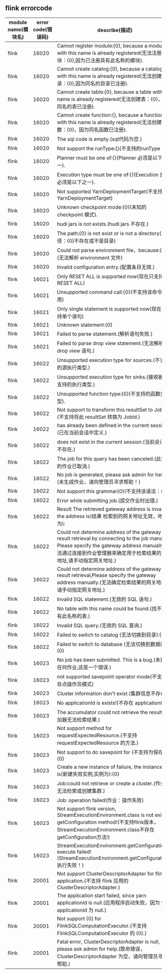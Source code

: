 ## flink  errorcode

| module name(模块名) | error code(错误码)  | describe(描述) |enumeration name(枚举)| Exception Class(类名)|
| -------- | -------- | ----- |-----|-----|
|flink |16020|Cannot register module:{0}, because a module with this name is already registered(无法注册模块：{0},因为已注册具有此名称的模块).|CANNOT_MODULE_ALREADY|FlinkErrorCodeSummary|
|flink |16020|Cannot create catalog:{0}, because a catalog with this name is already registered(无法创建目录：{0},因为同名的目录已注册).|CANNOT_CATALOG_ALREADY|FlinkErrorCodeSummary|
|flink |16020|Cannot create table:{0}, because a table with this name is already registered(无法创建表：{0}，因为同名的表已注册).|CANNOT_TABLE_ALREADY|FlinkErrorCodeSummary|
|flink |16020|Cannot create function:{}, because a function with this name is already registered(无法创建函数：{0}，因为同名函数已注册).|CANNOT_FUNCTION_ALREADY|FlinkErrorCodeSummary|
|flink |16020|The sql code is empty.(sql代码为空.)|SQL_CODE_EMPTY|FlinkErrorCodeSummary|
|flink |16020|Not support the runType:{}(不支持的runType：{}).|NOT_SUPPORT_RUNTYPE|FlinkErrorCodeSummary|
|flink |16020|Planner must be one of:{}(Planner 必须是以下之一).|PLANNER_MUST_THESE|FlinkErrorCodeSummary|
|flink |16020|Execution type must be one of:{}(Execution 类型必须是以下之一).|EXECUTION_MUST_THESE|FlinkErrorCodeSummary|
|flink |16020|Not supported YarnDeploymentTarget(不支持 YarnDeploymentTarget)|NOT_SUPPORTED_YARNTARGET|FlinkErrorCodeSummary|
|flink |16020|Unknown checkpoint mode:{0}(未知的 checkpoint 模式).|UNKNOWN_CHECKPOINT_MODE|FlinkErrorCodeSummary|
|flink |16020|hudi jars is not exists.(hudi jars 不存在.)|HUDIJARS_NOT_EXISTS|FlinkErrorCodeSummary|
|flink |16020|The path:{0} is not exist or is not a directory(路径：{0}不存在或不是目录)|PATH_NOT_EXIST|FlinkErrorCodeSummary|
|flink |16020|Could not parse environment file，because:{0}(无法解析 environment 文件)|BOT_PARSE_ENVIRONMENT|FlinkErrorCodeSummary|
|flink |16020|Invalid configuration entry.(配置条目无效.)|CONFIGURATION_ENTRY_INVALID|FlinkErrorCodeSummary|
|flink |16021|Only RESET ALL is supported now(现在只支持 RESET ALL)|ONLY_RESET_ALL|FlinkErrorCodeSummary|
|flink |16021|Unsupported command call:{0}(不支持该命令调用)|SUPPORTED_COMMAND_CALL|FlinkErrorCodeSummary|
|flink |16021|Only single statement is supported now(现在只支持单个语句)|ONLY_SINGLE_STATEMENT|FlinkErrorCodeSummary|
|flink |16021|Unknown statement:{0}|UNKNOWN_STATEMENT|FlinkErrorCodeSummary|
|flink |16021|Failed to parse statement.(解析语句失败.)|FAILED_PARSE_STATEMENT|FlinkErrorCodeSummary|
|flink |16021| Failed to parse drop view statement.(无法解析 drop view 语句.)|FAILED_DROP_STATEMENT|FlinkErrorCodeSummary|
|flink |16022| Unsupported execution type for sources.(不支持的源执行类型.)|SUPPORTED_SOURCES|FlinkErrorCodeSummary|
|flink |16022|Unsupported execution type for sinks.(接收器不支持的执行类型.)|SUPPORTED_SINKS|FlinkErrorCodeSummary|
|flink |16022|Unsupported function type:{0}(不支持的函数类型).|SUPPORTED_FUNCTION_TYPE|FlinkErrorCodeSummary|
|flink |16022|Not support to transform this resultSet to JobId.(不支持将此 resultSet 转换为 JobId.)|NOT_SUPPORT_TRANSFORM|FlinkErrorCodeSummary|
|flink |16022|has already been defined in the current session.(已在当前会话中定义.)|ALREADY_CURRENT_SESSION|FlinkErrorCodeSummary|
|flink |16022|does not exist in the current session.(当前会话中不存在.)|NOT_EXIST_SESSION|FlinkErrorCodeSummary|
|flink |16022|The job for this query has been canceled.(此查询的作业已取消.)|QUERY_CANCELED|FlinkErrorCodeSummary|
|flink |16022|No job is generated, please ask admin for help!(未生成作业，请向管理员寻求帮助！)|NOT_JOB_ASD_ADMIN|FlinkErrorCodeSummary|
|flink |16022|Not support this grammar{0}(不支持该语法：{0})|NOT_SUPPORT_GRAMMAR|FlinkErrorCodeSummary|
|flink |16022|Error while submitting job.(提交作业时出错.)|ERROR_SUBMITTING_JOB|FlinkErrorCodeSummary|
|flink |16022|Result The retrieved gateway address is invalid, the address is(结果 检索到的网关地址无效，地址为):|NOT_SOCKET_RETRIEVAL|FlinkErrorCodeSummary|
|flink |16022|Could not determine address of the gateway for result retrieval  by connecting to the job manager. Please specify the gateway address manually.(无法通过连接到作业管理器来确定用于检索结果的网关地址,请手动指定网关地址.)|NOT_DETERMINE_ADDRESS_JOB|FlinkErrorCodeSummary|
|flink |16022| Could not determine address of the gateway for result retrieval,Please specify the gateway address manually.(无法确定检索结果的网关地址，请手动指定网关地址.)|NOT_DETERMINE_ADDRESS|FlinkErrorCodeSummary|
|flink |16022|Invalid SQL statement.(无效的 SQL 语句.)|INVALID_SQL_STATEMENT|FlinkErrorCodeSummary|
|flink |16022|No table with this name could be found.(找不到具有此名称的表.)|NO_TABLE_FOUND|FlinkErrorCodeSummary|
|flink |16022|Invalid SQL query.(无效的 SQL 查询.)|INVALID_SQL_QUERY|FlinkErrorCodeSummary|
|flink |16022|Failed to switch to catalog (无法切换到目录):{0}|FAILED_SWITCH_DATABASE|FlinkErrorCodeSummary|
|flink |16022|Failed to switch to database (无法切换到数据库):{0}|FAILED_SWITCH_CATALOG|FlinkErrorCodeSummary|
|flink |16023|No job has been submitted. This is a bug.(未提交任何作业,这是一个错误.)|NO_JOB_SUBMITTED|FlinkErrorCodeSummary|
|flink |16023|not supported savepoint operator mode(不支持保存点操作员模式)|NOT_SAVEPOINT_MODE|FlinkErrorCodeSummary|
|flink |16023|Cluster information don't exist.(集群信息不存在.)|CLUSTER_NOT_EXIST|FlinkErrorCodeSummary|
|flink |16023|No applicationId is exists!(不存在 applicationId!)|APPLICATIONID_NOT_EXIST|FlinkErrorCodeSummary|
|flink |16023|The accumulator could not retrieve the result.(累加器无法检索结果.)|NOT_RETRIEVE_RESULT|FlinkErrorCodeSummary|
|flink |16023|Not support method for requestExpectedResource.(不支持 requestExpectedResource 的方法.)|NOT_SUPPORT_METHOD|FlinkErrorCodeSummary|
|flink |16023|Not support to do savepoint for  (不支持为保存点):{0}|NOT_SUPPORT_SAVEPOTION|FlinkErrorCodeSummary|
|flink |16023|Create a new instance of failure, the instance is(新建失败实例,实例为):{0}|CREATE_INSTANCE_FAILURE|FlinkErrorCodeSummary|
|flink |16023|Job:could not retrieve or create a cluster.(作业：无法检索或创建集群.)|NOT_CREATE_CLUSTER|FlinkErrorCodeSummary|
|flink |16023|Job: operation failed(作业：操作失败)|OPERATION_FAILED|FlinkErrorCodeSummary|
|flink |16023|Not support flink version, StreamExecutionEnvironment.class is not exists getConfiguration method!(不支持flink版本，StreamExecutionEnvironment.class不存在getConfiguration方法!)|NOT_FLINK_VERSION|FlinkErrorCodeSummary|
|flink |16023|StreamExecutionEnvironment.getConfiguration() execute failed!(StreamExecutionEnvironment.getConfiguration() 执行失败！)|EXECUTE_FAILED|FlinkErrorCodeSummary|
|flink |20001|Not support ClusterDescriptorAdapter for flink application.(不支持 flink 应用的 ClusterDescriptorAdapter.)|NOT_SUPPORT_FLINK|FlinkErrorCodeSummary|
|flink |20001|The application start failed, since yarn applicationId is null.(应用程序启动失败，因为 yarn applicationId 为 null.)|YARN_IS_NULL|FlinkErrorCodeSummary|
|flink |20001|Not support {0} for FlinkSQLComputationExecutor.(不支持 FlinkSQLComputationExecutor 的 {0}.)|NOT_SUPPORT_SIMPLENAME|FlinkErrorCodeSummary|
|flink |20001|Fatal error, ClusterDescriptorAdapter is null, please ask admin for help.(致命错误，ClusterDescriptorAdapter 为空，请向管理员寻求帮助.)|ADAPTER_IS_NULL|FlinkErrorCodeSummary|

 
 
 
 
